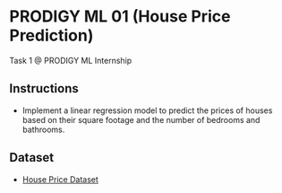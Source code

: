 # PRODIGY ML 01 (House Price Prediction)
Task 1 @ PRODIGY ML Internship

## Instructions
- Implement a linear regression model to predict the prices of houses based on their square footage and the number of bedrooms and bathrooms.
 
## Dataset
- [House Price Dataset](https://www.kaggle.com/c/house-prices-advanced-regression-techniques/data)
 
